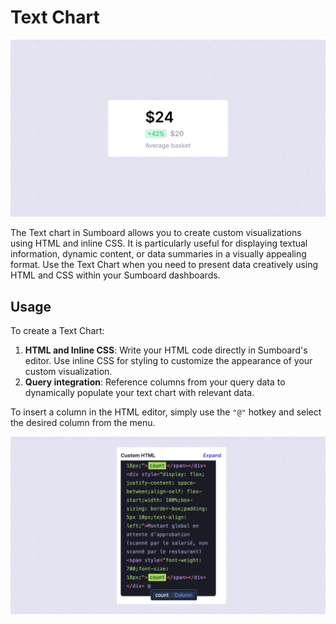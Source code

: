 # Text Chart

![Text chart](text.jpg)

The Text chart in Sumboard allows you to create custom visualizations using HTML and inline CSS. It is particularly useful for displaying textual information, dynamic content, or data summaries in a visually appealing format. Use the Text Chart when you need to present data creatively using HTML and CSS within your Sumboard dashboards.

## Usage

To create a Text Chart:

1. **HTML and Inline CSS**: Write your HTML code directly in Sumboard's editor. Use inline CSS for styling to customize the appearance of your custom visualization.
2. **Query integration**: Reference columns from your query data to dynamically populate your text chart with relevant data. 

To insert a column in the HTML editor, simply use the `"@"` hotkey and select the desired column from the menu. 

![Column query](<text - column.jpg>)